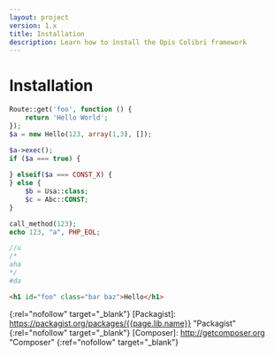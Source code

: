 ```yaml
---
layout: project
version: 1.x
title: Installation
description: Learn how to install the Opis Colibri framework
---
```

# Installation


```php
Route::get('foo', function () {
    return 'Hello World';
});
$a = new Hello(123, array(1,3), []);

$a->exec();
if ($a === true) {
    
} elseif($a === CONST_X) {
} else {
    $b = Usa::class;
    $c = Abc::CONST;
}

call_method(123);
echo 123, "a", PHP_EOL;

//u
/*
aha
*/
#da
```

```html
<h1 id="foo" class="bar baz">Hello</h1>
```

[apache_license]: http://www.apache.org/licenses/LICENSE-2.0 "Project license" 
{:rel="nofollow" target="_blank"}
[Packagist]: https://packagist.org/packages/{{page.lib.name}} "Packagist" 
{:rel="nofollow" target="_blank"}
[Composer]: http://getcomposer.org "Composer" 
{:ref="nofollow" target="_blank"}